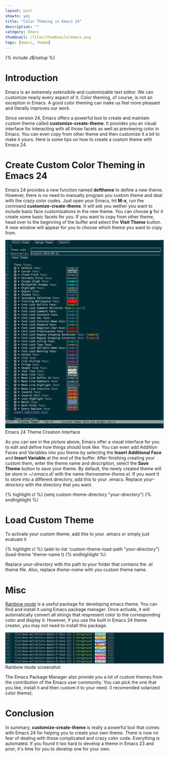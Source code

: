 ```yaml
---
layout: post
showtn: yes
title: "Color Theming in Emacs 24"
description: ""
category: Emacs
thumbnail: /files/thumbnails/emacs.png
tags: [emacs, theme]
---
```

{% include JB/setup %}

# Introduction

Emacs is an extremely extensibile and customizable text editor. We can customize
nearly every aspect of it. Color theming, of course, is not an exception in
Emacs. A good color theming can make us feel more pleasant and literally
improves our work.

Since version 24, Emacs offers a
powerful tool to create and maintain custom theme called
**customize-create-theme**. It provides you an visual interface for interacting
with
all those facets as well as previewing color in Emacs. You can even copy from
other theme and then customize it a bit to make it yours. Here is some tips on
how to create a custom theme with Emacs 24.

<!-- more -->

# Create Custom Color Theming in Emacs 24

Emacs 24 provides a new function named **deftheme** to define a new theme.
However, there is no need to manually
program you custom theme and deal with the crazy color codes. Just open
your Emacs, hit **M-x**, run the command **customize-create-theme**. It will ask
you wether you want to include basic face customizations in the new theme. You
can choose **y** for it create some basic facets for you. If you want to copy
from other theme, head over to the beginning of the buffer and select the
**Visit Theme** button. A new window will appear for you to choose which theme
you want to copy from.

![Emacs Theme Creation Interface](/files/2013-03-31-color-theming-in-emacs-24/theme.png)  
Emacs 24 Theme Creation Interface

As you can see in the picture above, Emacs offer a visual interface for you to
edit and define how things should look like. You can even add Addition Faces and
Variables into you theme by selecting the **Insert Additional Face** and
**Insert Variable** at the end of the buffer. After finishing creating your
custom them, enter the theme name and description, select the **Save Theme**
button to save your theme. By default, the newly created theme will be store in
*~/.emacs.d/* with the name *themename-theme.el*. If you want it to store into a
different directory, add this to your .emacs. Replace *your-directory* with the
directory that you want.

{% highlight cl %}
(setq custom-theme-directory "your-directory")
{% endhighlight %}

# Load Custom Theme

To activate your custom theme, add this to your .emacs or simply just evaluate it

{% highlight cl %}
(add-to-list 'custom-theme-load-path "your-directory")
(load-theme 'theme-name t)
{% endhighlight %}

Replace *your-directory* with the path to your folder that contains the .el
theme file. Also, replace *theme-name* with you custom theme name.

# Misc

[Rainbow mode](http://julien.danjou.info/projects/emacs-packages#rainbow-mode )
is a useful package for developing emacs theme. You can find and install it
using Emacs package manager. Once activate, it will automatically convert all
strings that respresent color to the corresponding color and display it.
However, if you use the built in Emacs 24 theme creator, you may not need to
install this package.

![Rainbow mode](/files/2013-03-31-color-theming-in-emacs-24/rainbow.png )  
Rainbow mode screenshot

The Emacs Package Manager also provide you a lot of custom themes from the
contribution of the Emacs user community. You can pick the one that you like,
install it and then custom it to your need. (I recomended solarized color
theme).

# Conclusion

In summary, **customize-create-theme** is really a powerful tool that comes with
Emacs 24 for helping you to create your own theme. There is now no fear of
dealing with those complicated and crazy color code. Everything is automated. If
you found it too hard to develop a theme in Emacs 23 and prior, it's time for
you to develop one for your own.

